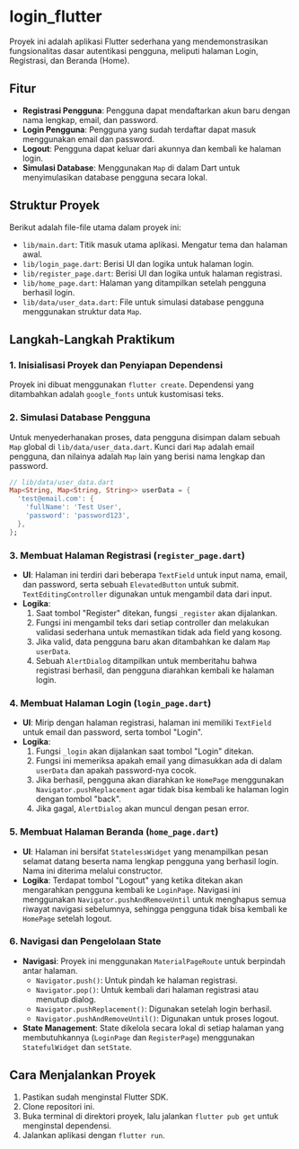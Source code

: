 # login_flutter

Proyek ini adalah aplikasi Flutter sederhana yang mendemonstrasikan fungsionalitas dasar autentikasi pengguna, meliputi halaman Login, Registrasi, dan Beranda (Home).

## Fitur
-   **Registrasi Pengguna**: Pengguna dapat mendaftarkan akun baru dengan nama lengkap, email, dan password.
-   **Login Pengguna**: Pengguna yang sudah terdaftar dapat masuk menggunakan email dan password.
-   **Logout**: Pengguna dapat keluar dari akunnya dan kembali ke halaman login.
-   **Simulasi Database**: Menggunakan `Map` di dalam Dart untuk menyimulasikan database pengguna secara lokal.

## Struktur Proyek
Berikut adalah file-file utama dalam proyek ini:
-   `lib/main.dart`: Titik masuk utama aplikasi. Mengatur tema dan halaman awal.
-   `lib/login_page.dart`: Berisi UI dan logika untuk halaman login.
-   `lib/register_page.dart`: Berisi UI dan logika untuk halaman registrasi.
-   `lib/home_page.dart`: Halaman yang ditampilkan setelah pengguna berhasil login.
-   `lib/data/user_data.dart`: File untuk simulasi database pengguna menggunakan struktur data `Map`.

## Langkah-Langkah Praktikum

### 1. Inisialisasi Proyek dan Penyiapan Dependensi
Proyek ini dibuat menggunakan `flutter create`. Dependensi yang ditambahkan adalah `google_fonts` untuk kustomisasi teks.

### 2. Simulasi Database Pengguna
Untuk menyederhanakan proses, data pengguna disimpan dalam sebuah `Map` global di `lib/data/user_data.dart`. Kunci dari `Map` adalah email pengguna, dan nilainya adalah `Map` lain yang berisi nama lengkap dan password.

```dart
// lib/data/user_data.dart
Map<String, Map<String, String>> userData = {
  'test@email.com': {
    'fullName': 'Test User',
    'password': 'password123',
  },
};
```

### 3. Membuat Halaman Registrasi (`register_page.dart`)
-   **UI**: Halaman ini terdiri dari beberapa `TextField` untuk input nama, email, dan password, serta sebuah `ElevatedButton` untuk submit. `TextEditingController` digunakan untuk mengambil data dari input.
-   **Logika**:
    1.  Saat tombol "Register" ditekan, fungsi `_register` akan dijalankan.
    2.  Fungsi ini mengambil teks dari setiap controller dan melakukan validasi sederhana untuk memastikan tidak ada field yang kosong.
    3.  Jika valid, data pengguna baru akan ditambahkan ke dalam `Map` `userData`.
    4.  Sebuah `AlertDialog` ditampilkan untuk memberitahu bahwa registrasi berhasil, dan pengguna diarahkan kembali ke halaman login.

### 4. Membuat Halaman Login (`login_page.dart`)
-   **UI**: Mirip dengan halaman registrasi, halaman ini memiliki `TextField` untuk email dan password, serta tombol "Login".
-   **Logika**:
    1.  Fungsi `_login` akan dijalankan saat tombol "Login" ditekan.
    2.  Fungsi ini memeriksa apakah email yang dimasukkan ada di dalam `userData` dan apakah password-nya cocok.
    3.  Jika berhasil, pengguna akan diarahkan ke `HomePage` menggunakan `Navigator.pushReplacement` agar tidak bisa kembali ke halaman login dengan tombol "back".
    4.  Jika gagal, `AlertDialog` akan muncul dengan pesan error.

### 5. Membuat Halaman Beranda (`home_page.dart`)
-   **UI**: Halaman ini bersifat `StatelessWidget` yang menampilkan pesan selamat datang beserta nama lengkap pengguna yang berhasil login. Nama ini diterima melalui constructor.
-   **Logika**: Terdapat tombol "Logout" yang ketika ditekan akan mengarahkan pengguna kembali ke `LoginPage`. Navigasi ini menggunakan `Navigator.pushAndRemoveUntil` untuk menghapus semua riwayat navigasi sebelumnya, sehingga pengguna tidak bisa kembali ke `HomePage` setelah logout.

### 6. Navigasi dan Pengelolaan State
-   **Navigasi**: Proyek ini menggunakan `MaterialPageRoute` untuk berpindah antar halaman.
    -   `Navigator.push()`: Untuk pindah ke halaman registrasi.
    -   `Navigator.pop()`: Untuk kembali dari halaman registrasi atau menutup dialog.
    -   `Navigator.pushReplacement()`: Digunakan setelah login berhasil.
    -   `Navigator.pushAndRemoveUntil()`: Digunakan untuk proses logout.
-   **State Management**: State dikelola secara lokal di setiap halaman yang membutuhkannya (`LoginPage` dan `RegisterPage`) menggunakan `StatefulWidget` dan `setState`.

## Cara Menjalankan Proyek
1.  Pastikan sudah menginstal Flutter SDK.
2.  Clone repositori ini.
3.  Buka terminal di direktori proyek, lalu jalankan `flutter pub get` untuk menginstal dependensi.
4.  Jalankan aplikasi dengan `flutter run`.


